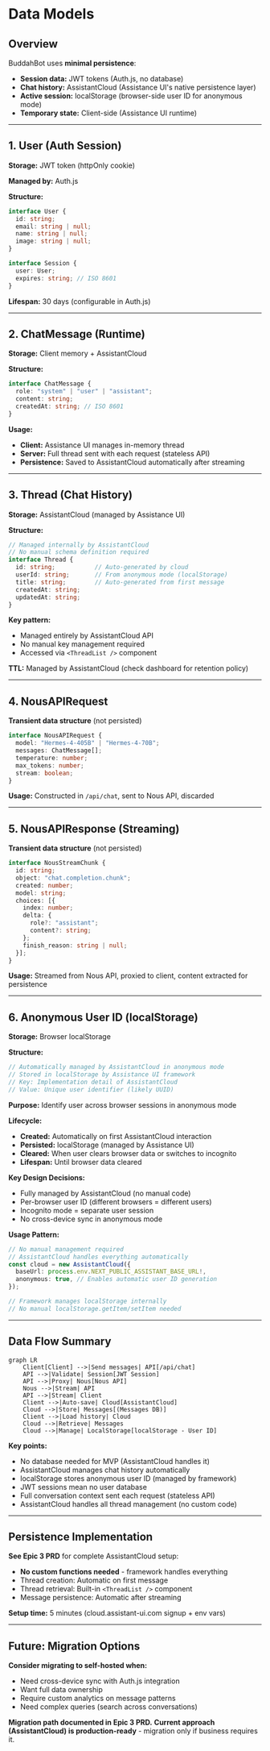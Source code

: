 # Data Models

## Overview

BuddahBot uses **minimal persistence**:
- **Session data:** JWT tokens (Auth.js, no database)
- **Chat history:** AssistantCloud (Assistance UI's native persistence layer)
- **Active session:** localStorage (browser-side user ID for anonymous mode)
- **Temporary state:** Client-side (Assistance UI runtime)

---

## 1. User (Auth Session)

**Storage:** JWT token (httpOnly cookie)

**Managed by:** Auth.js

**Structure:**
```typescript
interface User {
  id: string;
  email: string | null;
  name: string | null;
  image: string | null;
}

interface Session {
  user: User;
  expires: string; // ISO 8601
}
```

**Lifespan:** 30 days (configurable in Auth.js)

---

## 2. ChatMessage (Runtime)

**Storage:** Client memory + AssistantCloud

**Structure:**
```typescript
interface ChatMessage {
  role: "system" | "user" | "assistant";
  content: string;
  createdAt: string; // ISO 8601
}
```

**Usage:**
- **Client:** Assistance UI manages in-memory thread
- **Server:** Full thread sent with each request (stateless API)
- **Persistence:** Saved to AssistantCloud automatically after streaming

---

## 3. Thread (Chat History)

**Storage:** AssistantCloud (managed by Assistance UI)

**Structure:**
```typescript
// Managed internally by AssistantCloud
// No manual schema definition required
interface Thread {
  id: string;           // Auto-generated by cloud
  userId: string;       // From anonymous mode (localStorage)
  title: string;        // Auto-generated from first message
  createdAt: string;
  updatedAt: string;
}
```

**Key pattern:**
- Managed entirely by AssistantCloud API
- No manual key management required
- Accessed via `<ThreadList />` component

**TTL:** Managed by AssistantCloud (check dashboard for retention policy)

---

## 4. NousAPIRequest

**Transient data structure** (not persisted)

```typescript
interface NousAPIRequest {
  model: "Hermes-4-405B" | "Hermes-4-70B";
  messages: ChatMessage[];
  temperature: number;
  max_tokens: number;
  stream: boolean;
}
```

**Usage:** Constructed in `/api/chat`, sent to Nous API, discarded

---

## 5. NousAPIResponse (Streaming)

**Transient data structure** (not persisted)

```typescript
interface NousStreamChunk {
  id: string;
  object: "chat.completion.chunk";
  created: number;
  model: string;
  choices: [{
    index: number;
    delta: {
      role?: "assistant";
      content?: string;
    };
    finish_reason: string | null;
  }];
}
```

**Usage:** Streamed from Nous API, proxied to client, content extracted for persistence

---

## 6. Anonymous User ID (localStorage)

**Storage:** Browser localStorage

**Structure:**
```typescript
// Automatically managed by AssistantCloud in anonymous mode
// Stored in localStorage by Assistance UI framework
// Key: Implementation detail of AssistantCloud
// Value: Unique user identifier (likely UUID)
```

**Purpose:** Identify user across browser sessions in anonymous mode

**Lifecycle:**
- **Created:** Automatically on first AssistantCloud interaction
- **Persisted:** localStorage (managed by Assistance UI)
- **Cleared:** When user clears browser data or switches to incognito
- **Lifespan:** Until browser data cleared

**Key Design Decisions:**
- Fully managed by AssistantCloud (no manual code)
- Per-browser user ID (different browsers = different users)
- Incognito mode = separate user session
- No cross-device sync in anonymous mode

**Usage Pattern:**
```typescript
// No manual management required
// AssistantCloud handles everything automatically
const cloud = new AssistantCloud({
  baseUrl: process.env.NEXT_PUBLIC_ASSISTANT_BASE_URL!,
  anonymous: true, // Enables automatic user ID generation
});

// Framework manages localStorage internally
// No manual localStorage.getItem/setItem needed
```

---

## Data Flow Summary

```mermaid
graph LR
    Client[Client] -->|Send messages| API[/api/chat]
    API -->|Validate| Session[JWT Session]
    API -->|Proxy| Nous[Nous API]
    Nous -->|Stream| API
    API -->|Stream| Client
    Client -->|Auto-save| Cloud[AssistantCloud]
    Cloud -->|Store| Messages[(Messages DB)]
    Client -->|Load history| Cloud
    Cloud -->|Retrieve| Messages
    Cloud -->|Manage| LocalStorage[localStorage - User ID]
```

**Key points:**
- No database needed for MVP (AssistantCloud handles it)
- AssistantCloud manages chat history automatically
- localStorage stores anonymous user ID (managed by framework)
- JWT sessions mean no user database
- Full conversation context sent each request (stateless API)
- AssistantCloud handles all thread management (no custom code)

---

## Persistence Implementation

**See Epic 3 PRD** for complete AssistantCloud setup:
- **No custom functions needed** - framework handles everything
- Thread creation: Automatic on first message
- Thread retrieval: Built-in `<ThreadList />` component
- Message persistence: Automatic after streaming

**Setup time:** 5 minutes (cloud.assistant-ui.com signup + env vars)

---

## Future: Migration Options

**Consider migrating to self-hosted when:**
- Need cross-device sync with Auth.js integration
- Want full data ownership
- Require custom analytics on message patterns
- Need complex queries (search across conversations)

**Migration path documented in Epic 3 PRD.**
**Current approach (AssistantCloud) is production-ready** - migration only if business requires it.
